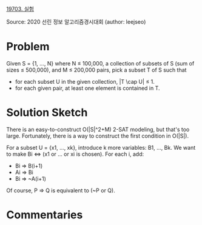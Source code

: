 [19703. 실험](https://www.acmicpc.net/problem/19703)

Source: 2020 선린 정보 알고리즘경시대회
(author: leejseo)


# Problem

Given S = {1, ..., N} where N ≤ 100,000, a collection of subsets of S (sum of sizes ≤ 500,000), and M ≤ 200,000 pairs, pick a subset T of S such that

* for each subset U in the given collection, |T \cap U| ≤ 1.
* for each given pair, at least one element is contained in T.

# Solution Sketch

There is an easy-to-construct O(|S|^2+M) 2-SAT modeling, but that's too large. Fortunately, there is a way to construct the first condition in O(|S|).

For a subset U = {x1, ..., xk}, introduce k more variables: B1, ..., Bk. We want to make Bi <=> (x1 or ... or xi is chosen). For each i, add:

* Bi => B(i+1)
* Ai => Bi
* Bi => ~A(i+1)

Of course, P => Q is equivalent to (~P or Q).

# Commentaries
